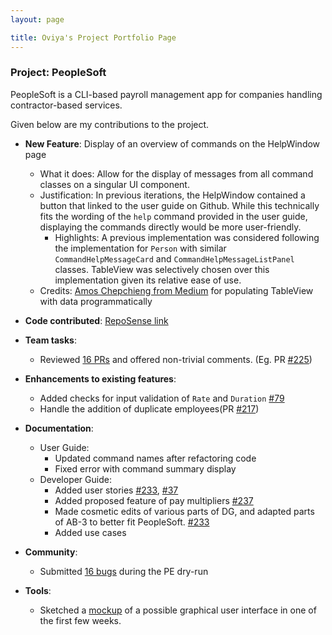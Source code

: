 ```yaml
---
layout: page

title: Oviya's Project Portfolio Page
---
```


### Project: PeopleSoft

PeopleSoft is a CLI-based payroll management app for companies handling contractor-based services.

Given below are my contributions to the project.

* **New Feature**: Display of an overview of commands on the HelpWindow page
    * What it does: Allow for the display of messages from all command classes on a singular UI component.
    * Justification: In previous iterations, the HelpWindow contained a button that linked to the user guide on Github. While this technically fits the wording of the `help` command provided in the user guide, displaying the commands directly would be more user-friendly.
      * Highlights: A previous implementation was considered following the implementation for `Person` with similar `CommandHelpMessageCard` and `CommandHelpMessageListPanel` classes. TableView was selectively chosen over this implementation given its relative ease of use.
    * Credits: [Amos Chepchieng from Medium](https://medium.com/@keeptoo/adding-data-to-javafx-tableview-stepwise-df582acbae4f) for populating TableView with data programmatically

* **Code contributed**: [RepoSense link](https://nus-cs2103-ay2122s2.github.io/tp-dashboard/?search=ovidharshini&sort=groupTitle&sortWithin=title&timeframe=commit&mergegroup=&groupSelect=groupByRepos&breakdown=true&checkedFileTypes=docs~functional-code~test-code~other&since=2022-02-18)

* **Team tasks**:
  * Reviewed [16 PRs](https://github.com/AY2122S2-CS2103T-T11-4/tp/pulls?q=type%3Apr+reviewed-by%3Aovidharshini+) and offered non-trivial comments. (Eg. PR [\#225](https://github.com/AY2122S2-CS2103T-T11-4/tp/pull/225))

* **Enhancements to existing features**:
  * Added checks for input validation of `Rate` and `Duration` [\#79](https://github.com/AY2122S2-CS2103T-T11-4/tp/pull/79)
  * Handle the addition of duplicate employees(PR [\#217](https://github.com/AY2122S2-CS2103T-T11-4/tp/pull/217))

* **Documentation**:
    * User Guide:
        * Updated command names after refactoring code
        * Fixed error with command summary display
    * Developer Guide:
        * Added user stories [\#233](https://github.com/AY2122S2-CS2103T-T11-4/tp/pull/233), [\#37](https://github.com/AY2122S2-CS2103T-T11-4/tp/pull/37)
        * Added proposed feature of pay multipliers [\#237](https://github.com/AY2122S2-CS2103T-T11-4/tp/pull/237)
        * Made cosmetic edits of various parts of DG, and adapted parts of AB-3 to better fit PeopleSoft. [\#233](https://github.com/AY2122S2-CS2103T-T11-4/tp/pull/233)
        * Added use cases

* **Community**:
    * Submitted [16 bugs](https://github.com/AY2122S2-CS2103T-T09-2/tp/issues?q=ovidharshini) during the PE dry-run

* **Tools**:
    * Sketched a [mockup](images/oviya_gui.png) of a possible graphical user interface in one of the first few weeks.
